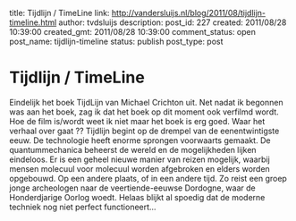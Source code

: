 title: Tijdlijn / TimeLine
link: http://vandersluijs.nl/blog/2011/08/tijdlijn-timeline.html
author: tvdsluijs
description: 
post_id: 227
created: 2011/08/28 10:39:00
created_gmt: 2011/08/28 10:39:00
comment_status: open
post_name: tijdlijn-timeline
status: publish
post_type: post

# Tijdlijn / TimeLine

Eindelijk het boek TijdLijn van Michael Crichton uit. Net nadat ik begonnen was aan het boek, zag ik dat het boek op dit moment ook verfilmd wordt. Hoe de film is/wordt weet ik niet maar het boek is erg goed. Waar het verhaal over gaat ?? Tijdlijn begint op de drempel van de eenentwintigste eeuw. De technologie heeft enorme sprongen voorwaarts gemaakt. De quantummechanica beheerst de wereld en de mogelijkheden lijken eindeloos. Er is een geheel nieuwe manier van reizen mogelijk, waarbij mensen molecuul voor molecuul worden afgebroken en elders worden opgebouwd. Op een andere plaats, of in een andere tijd. Zo reist een groep jonge archeologen naar de veertiende-eeuwse Dordogne, waar de Honderdjarige Oorlog woedt. Helaas blijkt al spoedig dat de moderne techniek nog niet perfect functioneert…